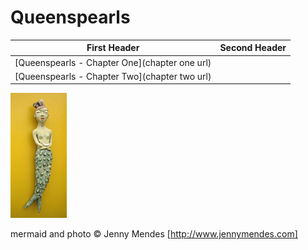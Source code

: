 # Queenspearls #

First Header | Second Header
------------ | -------------
[Queenspearls - Chapter One](chapter one url) | 
[Queenspearls - Chapter Two](chapter two url) | 



![Mermaid](images/jm-mermaid.jpg)

mermaid and photo © Jenny Mendes [http://www.jennymendes.com]
